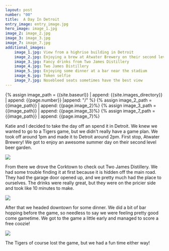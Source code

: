 ```yaml
---
layout: post
number: "00"
title:  A Day In Detroit
entry_image: entry_image.jpg
hero_image: image_1.jpg
image_2: image_2.jpg
image_3: image_3.jpg
image_7: image_7.jpg
additional_images:
    image_1.jpg: View from a highrise building in Detroit
    image_2.jpg: Enjoying a brew at Atwater Brewery on their second level beer garden
    image_3.jpg: Fancy drinks from Two James Distillery
    image_4.jpg: Two James Distillery
    image_5.jpg: Enjoying some dinner at a bar near the stadium
    image_6.jpg: Token selfie
    image_7.jpg: Nosebleed seats sometimes have the best view
---
```

{% assign image_path = {{site.baseurl}} | append: {{site.images_directory}} | append: {{page.number}} |append: "/" %}
{% assign image_2_path = {{image_path}} | append: {{page.image_2}%}
{% assign image_3_path = {{image_path}} | append: {{page.image_3}%}
{% assign image_7_path = {{image_path}} | append: {{page.image_7}%}


Katie and I decided to take the day off an spend it in Detroit. We knew we wanted to go to a Tigers game, but we didn't really have a game plan.
We took off around 1pm and made it to Detroit around 2pm. First stop, Atwater Brewery! We got to enjoy an awesome summer day on their second level beer garden.

<div class="image-wrap"><img class="blog-image" src="{{image_2_path}}"></div>

From there we drove the Corktown to check out Two James Distillery. We had some trouble finding it at first because it is hidden off the main road.
They had the garage door opened up, and we pretty much had the place to ourselves. The drinks were really great, but they were on the pricier side
and took like 10 minutes to make.

<div class="image-wrap"><img class="blog-image" src="{{image_3_path}}"></div>

After that we headed downtown for some dinner. We did a bit of bar hopping before the game, so needless to say we were feeling pretty good come gametime.
We got to the game a little early and managed to score a free coozie!

<div class="image-wrap"><img class="blog-image" src="{{image_7_path}}"></div>

The Tigers of course lost the game, but we had a fun time either way!